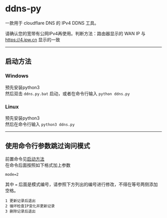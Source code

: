 # ddns-py
一款用于 cloudflare DNS 的 IPv4 DDNS 工具。

请确认您的宽带有公网IPv4再使用。判断方法：路由器显示的 WAN IP 与 <https://4.ipw.cn> 显示的一致

***
## 启动方法
### Windows
预先安装python3  
然后双击 `ddns.py.bat` 启动，或者在命令行输入 `python ddns.py`  

### Linux
预先安装python3  
然后在命令行输入 `python3 ddns.py`  

***
## 使用命令行参数跳过询问模式
前置命令见[启动方法](#启动方法)  
在命令后面按照如下格式加上参数  
```
mode=2
```
其中 `=` 后面是模式编号，请参照下方列出的编号进行修改，不得在等号两侧添加空格。
```
1 更新记录后退出
2 循环检查IP变化并更新记录
3 删除记录后退出
```
